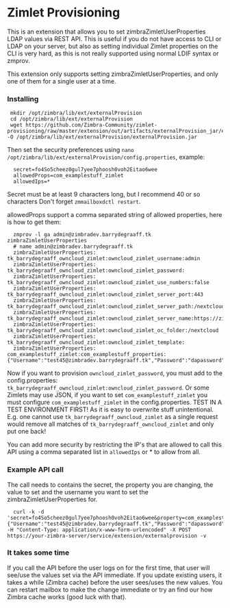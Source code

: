 # Zimlet Provisioning
This is an extension that allows you to set zimbraZimletUserProperties LDAP values via REST API. This is useful if you do not have access to CLI or LDAP on your server, but also as setting individual Zimlet properties on the CLI is very hard, as this is not really supported using normal LDIF syntax or zmprov.

This extension only supports setting zimbraZimletUserProperties, and only one of them for a single user at a time.

### Installing

     mkdir /opt/zimbra/lib/ext/externalProvision
     cd /opt/zimbra/lib/ext/externalProvision
     wget https://github.com/Zimbra-Community/zimlet-provisioning/raw/master/extension/out/artifacts/externalProvision_jar/externalProvision.jar -O /opt/zimbra/lib/ext/externalProvision/externalProvision.jar
     
Then set the security preferences using `nano /opt/zimbra/lib/ext/externalProvision/config.properties`, example:
     
      secret=fo4So5cheez0gul7yee7phoosh0voh2Eitao6wee
      allowedProps=com_examplestuff_zimlet
      allowedIps=*

Secret must be at least 9 characters long, but I recommend 40 or so characters Don't forget `zmmailboxdctl restart`.

allowedProps support a comma separated string of allowed properties, here is how to get them:

      zmprov -l ga admin@zimbradev.barrydegraaff.tk zimbraZimletUserProperties
      # name admin@zimbradev.barrydegraaff.tk
      zimbraZimletUserProperties: tk_barrydegraaff_owncloud_zimlet:owncloud_zimlet_username:admin
      zimbraZimletUserProperties: tk_barrydegraaff_owncloud_zimlet:owncloud_zimlet_password:
      zimbraZimletUserProperties: tk_barrydegraaff_owncloud_zimlet:owncloud_zimlet_use_numbers:false
      zimbraZimletUserProperties: tk_barrydegraaff_owncloud_zimlet:owncloud_zimlet_server_port:443
      zimbraZimletUserProperties: tk_barrydegraaff_owncloud_zimlet:owncloud_zimlet_server_path:/nextcloud/remote.php/webdav/
      zimbraZimletUserProperties: tk_barrydegraaff_owncloud_zimlet:owncloud_zimlet_server_name:https://zimbradev
      zimbraZimletUserProperties: tk_barrydegraaff_owncloud_zimlet:owncloud_zimlet_oc_folder:/nextcloud
      zimbraZimletUserProperties: tk_barrydegraaff_owncloud_zimlet:owncloud_zimlet_template:
      zimbraZimletUserProperties: com_examplestuff_zimlet:com_examplestuff_properties:{"Username":"test45@zimbradev.barrydegraaff.tk","Password":"dapassword","DelaySend":12}
      

Now if you want to provision `owncloud_zimlet_password`, you must add to the config.properties: `tk_barrydegraaff_owncloud_zimlet:owncloud_zimlet_password`. Or some Zimlets may use JSON, if you want to set `com_examplestuff_zimlet` you must configure `com_examplestuff_zimlet` in the config.properties. TEST IN A TEST ENVIRONMENT FIRST! As it is easy to overwrite stuff unintentional. E.g. one cannot use `tk_barrydegraaff_owncloud_zimlet` as a single request would remove all matches of `tk_barrydegraaff_owncloud_zimlet` and only put one back!

You can add more security by restricting the IP's that are allowed to call this API using a comma separated list in `allowedIps` or * to allow from all.

### Example API call

The call needs to contains the secret, the property you are changing, the value to set and the username you want to set the zimbraZimletUserProperties for.

      curl -k -d 'secret=fo4So5cheez0gul7yee7phoosh0voh2Eitao6wee&property=com_examplestuff_zimlet&username=admin@zimbradev.barrydegraaff.tk&value=com_examplestuff_properties:{"Username":"test45@zimbradev.barrydegraaff.tk","Password":"dapassword","DelaySend":12}' -H "Content-Type: application/x-www-form-urlencoded" -X POST https://your-zimbra-server/service/extension/externalprovision -v

### It takes some time

If you call the API before the user logs on for the first time, that user will see/use the values set via the API immediate. If you update existing users, it takes a while (Zimbra cache) before the user sees/uses the new values. You can restart mailbox to make the change immediate or try an find our how Zimbra cache works (good luck with that).



